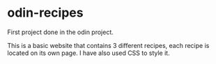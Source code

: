 # odin-recipes
First project done in the odin project.

This is a basic website that contains 3 different recipes, each recipe is located on its own page. I have also used CSS to style it.
